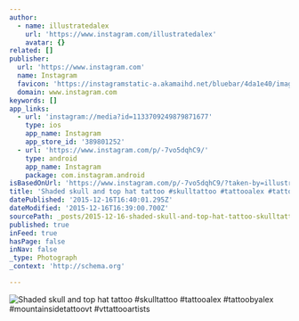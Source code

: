 ```yaml
---
author:
  - name: illustratedalex
    url: 'https://www.instagram.com/illustratedalex'
    avatar: {}
related: []
publisher:
  url: 'https://www.instagram.com'
  name: Instagram
  favicon: 'https://instagramstatic-a.akamaihd.net/bluebar/4da1e40/images/ico/favicon.ico'
  domain: www.instagram.com
keywords: []
app_links:
  - url: 'instagram://media?id=1133709249879871677'
    type: ios
    app_name: Instagram
    app_store_id: '389801252'
  - url: 'https://www.instagram.com/p/-7vo5dqhC9/'
    type: android
    app_name: Instagram
    package: com.instagram.android
isBasedOnUrl: 'https://www.instagram.com/p/-7vo5dqhC9/?taken-by=illustratedalex'
title: 'Shaded skull and top hat tattoo #skulltattoo #tattooalex #tattoobyalex #mountainsidetattoovt #vttattooartists'
datePublished: '2015-12-16T16:40:01.295Z'
dateModified: '2015-12-16T16:39:00.700Z'
sourcePath: _posts/2015-12-16-shaded-skull-and-top-hat-tattoo-skulltattoo-tattooalex-ta.md
published: true
inFeed: true
hasPage: false
inNav: false
_type: Photograph
_context: 'http://schema.org'

---
```

![Shaded skull and top hat tattoo &num;skulltattoo &num;tattooalex &num;tattoobyalex &num;mountainsidetattoovt &num;vttattooartists](https://scontent.cdninstagram.com/hphotos-xta1/t51.2885-15/e15/12276987_444741899058438_1979800416_n.jpg)